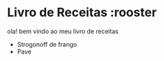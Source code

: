 
# Livro de Receitas :rooster

 ola! bem vindo ao meu livro de receitas
 
  - Strogonoff de frango
  - Pave
  